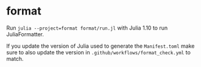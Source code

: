 # format

Run `julia --project=format format/run.jl` with Julia 1.10 to run JuliaFormatter.

If you update the version of Julia used to generate the `Manifest.toml` make sure to also
update the version in `.github/workflows/format_check.yml` to match.